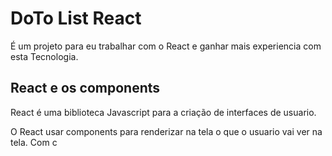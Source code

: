 # DoTo List React
É um projeto para eu trabalhar com o React e ganhar mais experiencia com esta Tecnologia.

## React e os components

React é uma biblioteca Javascript para a criação de interfaces de usuario.

O React usar components para renderizar na tela o que o usuario vai ver na tela. Com c
